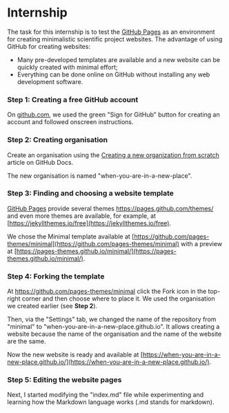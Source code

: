 # Internship

The task for this internship is to test the [GitHub Pages](https://pages.github.com/) as an environment for creating minimalistic scientific project websites. The advantage of using GitHub for creating websites:
* Many pre-developed templates are available and a new website can be quickly created with minimal effort;
* Everything can be done online on GitHub without installing any web development software.

### Step 1: Creating a free GitHub account

On [github.com](https://github.com/), we used the green "Sign for GitHub" button for creating an account and followed onscreen instructions.  

### Step 2: Creating organisation

Create an organisation using the [Creating a new organization from scratch](https://docs.github.com/en/github/setting-up-and-managing-organizations-and-teams/creating-a-new-organization-from-scratch) article on GitHub Docs.  

The new organisation is named "when-you-are-in-a-new-place".  

### Step 3: Finding and choosing a website template

[GitHub Pages](https://pages.github.com/) provide several themes https://pages.github.com/themes/ and even more themes are available, for example, at [https://jekyllthemes.io/free](https://jekyllthemes.io/free).  

We chose the Minimal template available at [https://github.com/pages-themes/minimal](https://github.com/pages-themes/minimal) with a preview at [https://pages-themes.github.io/minimal/](https://pages-themes.github.io/minimal/).  

### Step 4: Forking the template

At https://github.com/pages-themes/minimal click the Fork icon in the top-right corner and then choose where to place it. We used the organisation we created earlier (see **Step 2**).  

Then, via the "Settings" tab, we changed the name of the repository from "minimal" to "when-you-are-in-a-new-place.github.io". It allows creating a website because the name of the organisation and the name of the website are the same.  

Now the new website is ready and available at [https://when-you-are-in-a-new-place.github.io/](https://when-you-are-in-a-new-place.github.io/).  

### Step 5: Editing the website pages

Next, I started modifying the "index.md" file while experimenting and learning how the Markdown language works (.md stands for markdown). 








